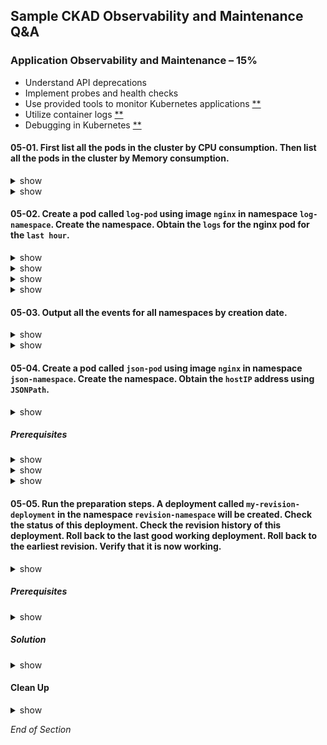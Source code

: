 ## Sample CKAD Observability and Maintenance Q&A

### Application Observability and Maintenance – 15%

- Understand API deprecations
- Implement probes and health checks
- Use provided tools to monitor Kubernetes applications [\*\*](https://github.com/jamesbuckett/ckad-questions/blob/main/05-ckad-observability-maintenance.md#05-01-first-list-all-the-pods-in-the-cluster-by-cpu-consumption-then-list-all-the-pods-in-the-cluster-by-memory-consumption)
- Utilize container logs [\*\*](https://github.com/jamesbuckett/ckad-questions/blob/main/05-ckad-observability-maintenance.md#05-02-create-a-pod-called-log-pod-using-image-nginx-in-namespace-log-namespace-create-the-namespace-obtain-the-logs-for-the-nginx-pod-for-the-last-hour)
- Debugging in Kubernetes [\*\*](https://github.com/jamesbuckett/ckad-questions/blob/main/05-ckad-observability-maintenance.md#05-04-create-a-pod-called-json-pod-using-image-nginx-in-namespace-json-namespace-create-the-namespace-obtain-the-hostip-address-using-jsonpath)

#### 05-01. First list all the pods in the cluster by CPU consumption. Then list all the pods in the cluster by Memory consumption.

<details><summary>show</summary>
<p>

##### Solution

```bash
clear
# Requires metrics server to be installed and working
# Similar to Linux top command but for pods
kubectl top pods -A --sort-by=cpu | more
```

Output:

```
NAMESPACE                 NAME                                                    CPU(cores)   MEMORY(bytes)
default                   falco-pxf8g                                             51m 👈👈👈   55Mi
ns-loki                   loki-release-prometheus-server-6d4f4df478-9z2f8         38m          356Mi
ns-demo                   adservice-68444cb46c-jvc86                              23m          202Mi
ns-loki                   loki-release-promtail-prvvn                             13m          34Mi
ns-demo                   recommendationservice-b4cf8f489-xwv49                   13m          69Mi
...
```

</p>
</details>

<details><summary>show</summary>
<p>

##### Solution

```bash
clear
# Requires metrics server to be installed and working
# Similar to Linux top command but for pods
kubectl top pods -A --sort-by=memory | more
```

Output:

```
NAMESPACE                 NAME                                                    CPU(cores)   MEMORY(bytes)
ns-loki                   loki-release-prometheus-server-6d4f4df478-9z2f8         11m          356Mi 👈👈👈
ns-demo                   adservice-68444cb46c-jvc86                              20m          202Mi
kube-system               cilium-gcnbl                                            6m           165Mi
kube-system               cilium-htrth                                            18m          163Mi
kube-system               cilium-8h6vd                                            5m           162Mi
kube-system               cilium-ml27n                                            11m          161Mi
...
```

</p>
</details>

#### 05-02. Create a pod called `log-pod` using image `nginx` in namespace `log-namespace`. Create the namespace. Obtain the `logs` for the nginx pod for the `last hour`.

<details><summary>show</summary>
<p>

##### Overview

![05-02](https://user-images.githubusercontent.com/18049790/136656169-85488092-140a-44ff-98d2-233f16842154.png)

</p>
</details>

<details><summary>show</summary>
<p>

##### Prerequisites

```bash
mkdir -p ~/ckad/
clear
kubectl create namespace log-namespace
kubectl run log-pod --image=nginx -n log-namespace
kubectl config set-context --current --namespace=log-namespace
kubectl get all
```

</p>
</details>

<details><summary>show</summary>
<p>

##### Help Examples

```bash
clear
kubectl logs -h | more
```

Output:

```
Examples:
  # Return snapshot logs from pod nginx with only one container
  kubectl logs nginx

  # Return snapshot logs from pod nginx with multi containers
  kubectl logs nginx --all-containers=true

  # Return snapshot logs from all containers in pods defined by label app=nginx
  kubectl logs -l app=nginx --all-containers=true

  # Return snapshot of previous terminated ruby container logs from pod web-1
  kubectl logs -p -c ruby web-1

  # Begin streaming the logs of the ruby container in pod web-1
  kubectl logs -f -c ruby web-1

  # Begin streaming the logs from all containers in pods defined by label app=nginx
  kubectl logs -f -l app=nginx --all-containers=true

  # Display only the most recent 20 lines of output in pod nginx
  kubectl logs --tail=20 nginx

  # Show all logs from pod nginx written in the last hour
  kubectl logs --since=1h nginx 👈👈👈 This example matches most closely to the question: for the `last hour`

  # Show logs from a kubelet with an expired serving certificate
  kubectl logs --insecure-skip-tls-verify-backend nginx

  # Return snapshot logs from first container of a job named hello
  kubectl logs job/hello

  # Return snapshot logs from container nginx-1 of a deployment named nginx
  kubectl logs deployment/nginx -c nginx-1
```

</p>
</details>

<details><summary>show</summary>
<p>

##### Solution

```bash
clear
# Straight forward match in the examples
kubectl logs --since=1h log-pod
```

</p>
</details>

#### 05-03. Output all the events for all namespaces by creation date.

<details><summary>show</summary>
<p>

##### Overview

![05-03](https://user-images.githubusercontent.com/18049790/136656243-8d251a08-6411-48f8-b630-84c295254d6e.png)

</p>
</details>

<details><summary>show</summary>
<p>

##### Solution

kubernetes.io bookmark: [Viewing, finding resources](https://kubernetes.io/docs/reference/kubectl/cheatsheet/#viewing-finding-resources)

```bash
clear
kubectl get events -A --sort-by=.metadata.creationTimestamp
```

</p>
</details>

#### 05-04. Create a pod called `json-pod` using image `nginx` in namespace `json-namespace`. Create the namespace. Obtain the `hostIP` address using `JSONPath`.

<details><summary>show</summary>
<p>

##### Overview

![jsonpath](https://user-images.githubusercontent.com/18049790/138386382-0e2c550b-14cf-47e5-96ef-105b0f278036.jpg)

</p>
</details>

##### Prerequisites

<details><summary>show</summary>
<p>

```bash
clear
kubectl create namespace json-namespace
kubectl run json-pod --image=nginx -n json-namespace
kubectl config set-context --current --namespace=json-namespace
kubectl get all
```

</p>
</details>

<details><summary>show</summary>
<p>

##### Solution

```bash
clear
# kubectl explain pod.spec --recursive
# kubectl explain pod.status --recursive
kubectl explain pod.status | more
```

Output:

```
KIND:     Pod
VERSION:  v1

RESOURCE: status <Object> 👈👈👈 First element: =.status

DESCRIPTION:
Most recently observed status of the pod. This data may not be up to date.
Populated by the system. Read-only. More info:
https://git.k8s.io/community/contributors/devel/sig-architecture/api-conventions.md#spec-and-status

     PodStatus represents information about the status of a pod. Status may
     trail the actual state of a system, especially if the node that hosts the
     pod cannot contact the control plane.

FIELDS:
conditions <[]Object>
Current service state of pod. More info:
https://kubernetes.io/docs/concepts/workloads/pods/pod-lifecycle#pod-conditions

containerStatuses <[]Object>
The list has one entry per container in the manifest. Each entry is
currently the output of `docker inspect`. More info:
https://kubernetes.io/docs/concepts/workloads/pods/pod-lifecycle#pod-and-container-status

ephemeralContainerStatuses <[]Object>
Status for any ephemeral containers that have run in this pod. This field
is alpha-level and is only populated by servers that enable the
EphemeralContainers feature.

hostIP <string> 👈👈👈 Second element: =.status.hostIP
IP address of the host to which the pod is assigned. Empty if not yet
scheduled.

```

</p>
</details>

<details><summary>show</summary>
<p>

##### Solution

Construct the search query to `hostIP`.

kubernetes.io bookmark:[JSONPath Support](https://kubernetes.io/docs/reference/kubectl/jsonpath/)

```bash
kubectl get pod json-pod -o jsonpath={.status.hostIP}
```

</p>
</details>

</p>
</details>

#### 05-05. Run the preparation steps. A deployment called `my-revision-deployment` in the namespace `revision-namespace` will be created. Check the status of this deployment. Check the revision history of this deployment. Roll back to the last good working deployment. Roll back to the earliest revision. Verify that it is now working.

<details><summary>show</summary>
<p>

##### Overview

TBC

</p>
</details>

##### Prerequisites

<details><summary>show</summary>
<p>

```bash
clear
kubectl create namespace revision-namespace
kubectl config set-context --current --namespace=revision-namespace
kubectl create deployment my-revision-deployment --image=nginx:1.18.0 --replicas=2
kubectl rollout status deployment my-revision-deployment
kubectl set image deployment.apps/my-revision-deployment nginx=nginx:1.19.0 --record
kubectl rollout status deployment my-revision-deployment
kubectl set image deployment.apps/my-revision-deployment nginx=nginx:1.20.0 --record
kubectl rollout status deployment my-revision-deployment
kubectl set image deployment.apps/my-revision-deployment nginx=ngin:1.21.0 --record
```

</p>
</details>

##### Solution

<details><summary>show</summary>
<p>

```bash
clear

#Situational Awareness 
kubectl get all 

# Exam events from Deployment 
kubectl describe deployment.apps/my-revision-deployment

# Get Deployment Revisions
kubectl rollout history deployment.apps/my-revision-deployment

# Fix the immediate problem
kubectl rollout undo deployment.apps/my-revision-deployment

# Go back further to an earlier revision
kubectl rollout history deployment.apps/my-revision-deployment --revision=2
```

</p>
</details>

#### Clean Up

<details><summary>show</summary>
<p>

```bash
yes | rm -R ~/ckad/
kubectl delete ns json-namespace --force
kubectl delete ns log-namespace --force
```

</p>
</details>

_End of Section_
